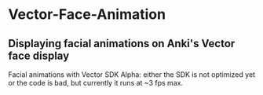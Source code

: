 # Vector-Face-Animation
Displaying facial animations on Anki's Vector face display
-
Facial animations with Vector SDK Alpha: either the SDK is not optimized yet or the code is bad, but currently it runs at ~3 fps max.
